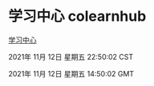 # 学习中心 colearnhub
[学习中心](http://:56308/colearnhub/)

2021年 11月 12日 星期五 22:50:02 CST

2021年 11月 12日 星期五 14:50:02 GMT
